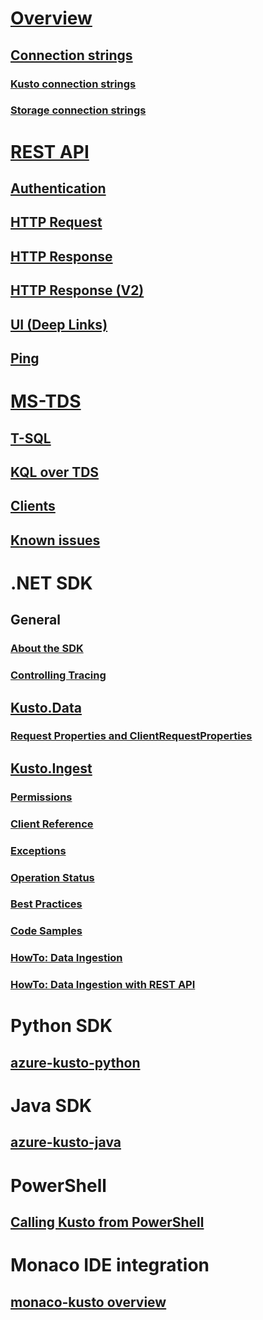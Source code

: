 # [Overview](index.md)

## [Connection strings](./connection-strings/index.md)
### [Kusto connection strings](./connection-strings/kusto.md)
### [Storage connection strings](./connection-strings/storage.md)

# [REST API](rest/index.md)
## [Authentication](rest/authentication.md)
## [HTTP Request](rest/request.md)
## [HTTP Response](rest/response.md)
## [HTTP Response (V2)](rest/response2.md)
## [UI (Deep Links)](rest/deeplink.md)
## [Ping](rest/ping.md)

# [MS-TDS](tds/index.md)
## [T-SQL](tds/t-sql.md)
## [KQL over TDS](tds/tdskql.md)
## [Clients](tds/clients.md)
## [Known issues](tds/sqlknownissues.md)

# .NET SDK
## General
### [About the SDK](netfx/about-the-sdk.md)
### [Controlling Tracing](netfx/controlling-tracing.md)

## [Kusto.Data](netfx/about-kusto-data.md)
### [Request Properties and ClientRequestProperties](netfx/request-properties.md)

## [Kusto.Ingest](netfx/about-kusto-ingest.md)
### [Permissions](netfx/kusto-ingest-client-permissions.md)
### [Client Reference](netfx/kusto-ingest-client-reference.md)
### [Exceptions](netfx/kusto-ingest-client-errors.md)
### [Operation Status](netfx/kusto-ingest-client-status.md)
### [Best Practices](netfx/kusto-ingest-best-practices.md)
### [Code Samples](netfx/kusto-ingest-client-examples.md)
### [HowTo: Data Ingestion](netfx/kusto-ingest-queued-ingest-sample.md)
### [HowTo: Data Ingestion with REST API](netfx/kusto-ingest-client-rest.md)


# Python SDK
## [azure-kusto-python](python/kusto-python-client-library.md)

# Java SDK
## [azure-kusto-java](java/kusto-java-client-library.md)



# PowerShell
## [Calling Kusto from PowerShell](powershell/powershell.md)

# Monaco IDE integration
## [monaco-kusto overview](monaco/monaco-kusto.md)